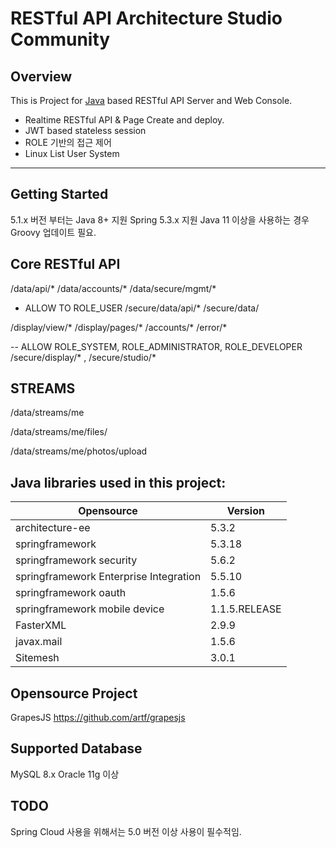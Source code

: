 # RESTful API Architecture Studio Community
## Overview

This is Project for [Java][java] based RESTful API Server and Web Console.

- Realtime RESTful API & Page Create and deploy.
- JWT based stateless session 
- ROLE 기반의 접근 제어
- Linux List User System

------
## Getting Started
5.1.x 버전 부터는 Java 8+ 지원
Spring 5.3.x 지원
Java 11 이상을 사용하는 경우 Groovy 업데이트 필요.

## Core RESTful API
/data/api/*
/data/accounts/*
/data/secure/mgmt/*

- ALLOW TO ROLE_USER
/secure/data/api/*
/secure/data/

/display/view/*
/display/pages/*
/accounts/*
/error/*


-- ALLOW ROLE_SYSTEM, ROLE_ADMINISTRATOR, ROLE_DEVELOPER
/secure/display/* , /secure/studio/*


## STREAMS

/data/streams/me

/data/streams/me/files/

/data/streams/me/photos/upload
 


## Java libraries used in this project:
| Opensource | Version |
|------------|---------|
| architecture-ee | 5.3.2 |
| springframework | 5.3.18 |
| springframework security | 5.6.2|
| springframework Enterprise Integration | 5.5.10|
| springframework oauth | 1.5.6 |
| springframework mobile device | 1.1.5.RELEASE |
| FasterXML | 2.9.9 |
| javax.mail | 1.5.6 |
| Sitemesh| 3.0.1 |

## Opensource Project

GrapesJS https://github.com/artf/grapesjs


## Supported Database 
MySQL 8.x
Oracle 11g 이상 

## TODO
Spring Cloud 사용을 위해서는 5.0 버전 이상 사용이 필수적임.

[java]: https://en.wikipedia.org/wiki/Java_(programming_language)

